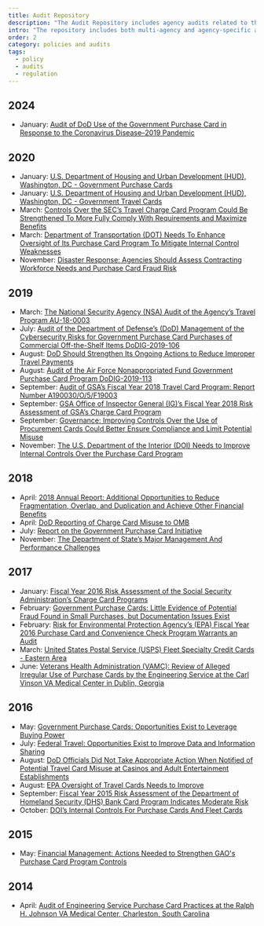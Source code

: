 ```yaml
---
title: Audit Repository
description: "The Audit Repository includes agency audits related to the GSA SmartPay program."
intro: "The repository includes both multi-agency and agency-specific audits related to the GSA SmartPay® program."
order: 2
category: policies and audits
tags:
  - policy
  - audits
  - regulation
---
```


## 2024

- January: [Audit of DoD Use of the Government Purchase Card in Response to the Coronavirus Disease–2019 Pandemic](/policies-and-audits/audits/2024-dod-purchase/)

## 2020

- January: [U.S. Department of Housing and Urban Development (HUD), Washington, DC - Government Purchase Cards](/policies-and-audits/audits/2020-hud-purchase/)
- January: [U.S. Department of Housing and Urban Development (HUD), Washington, DC - Government Travel Cards](/policies-and-audits/audits/2020-hud-travel/)
- March: [Controls Over the SEC’s Travel Charge Card Program Could Be Strengthened To More Fully Comply With Requirements and Maximize Benefits](/policies-and-audits/audits/2020-sec-travel/)
- March: [Department of Transportation (DOT) Needs To Enhance Oversight of Its Purchase Card Program To Mitigate Internal Control Weaknesses](/policies-and-audits/audits/2020-dot-purchase/)
- November: [Disaster Response: Agencies Should Assess Contracting Workforce Needs and Purchase Card Fraud Risk](/policies-and-audits/audits/2020-gao-disaster-response/)

## 2019

- March: [The National Security Agency (NSA) Audit of the Agency’s Travel Program AU-18-0003](/policies-and-audits/audits/2019-nsa-travel/)
- July: [Audit of the Department of Defense’s (DoD) Management of the Cybersecurity Risks for Government Purchase Card Purchases of Commercial Off-the-Shelf Items DoDIG-2019-106](/policies-and-audits/audits/2019-dod-purchase/)
- August: [DoD Should Strengthen Its Ongoing Actions to Reduce Improper Travel Payments](/policies-and-audits/audits/2019-dod-travel/)
- August: [Audit of the Air Force Nonappropriated Fund Government Purchase Card Program DoDIG-2019-113](/policies-and-audits/audits/2019-dod-air-force-purchase/)
- September: [Audit of GSA’s Fiscal Year 2018 Travel Card Program: Report Number A190030/O/5/F19003](/policies-and-audits/audits/2019-gsa-travel/)
- September: [GSA Office of Inspector General (IG)’s Fiscal Year 2018 Risk Assessment of GSA’s Charge Card Program](/policies-and-audits/audits/2019-gsa-purchase/)
- September: [Governance: Improving Controls Over the Use of Procurement Cards Could Better Ensure Compliance and Limit Potential Misuse](/policies-and-audits/audits/2019-amtrak-purchase/)
- November: [The U.S. Department of the Interior (DOI) Needs to Improve Internal Controls Over the Purchase Card Program](/policies-and-audits/audits/2019-doi-purchase/)

## 2018

- April: [2018 Annual Report: Additional Opportunities to Reduce Fragmentation, Overlap, and Duplication and Achieve Other Financial Benefits](/policies-and-audits/audits/2018-gao/)
- April: [DoD Reporting of Charge Card Misuse to OMB](/policies-and-audits/audits/2018-dod-purchase-travel/)
- July: [Report on the Government Purchase Card Initiative](/policies-and-audits/audits/2018-cigie-purchase/)
- November: [The Department of State’s Major Management And Performance Challenges](/policies-and-audits/audits/2018-dos/)

## 2017

- January: [Fiscal Year 2016 Risk Assessment of the Social Security Administration’s Charge Card Programs](/policies-and-audits/audits/2017-ssa-purchase/)
- February: [Government Purchase Cards: Little Evidence of Potential Fraud Found in Small Purchases, but Documentation Issues Exist](/policies-and-audits/audits/2017-gao-purchase/)
- February: [Risk for Environmental Protection Agency’s (EPA) Fiscal Year 2016 Purchase Card and Convenience Check Program Warrants an Audit](/policies-and-audits/audits/2017-epa-purchase/)
- March: [United States Postal Service (USPS) Fleet Specialty Credit Cards - Eastern Area](/policies-and-audits/audits/2017-usps-fleet/)
- June: [Veterans Health Administration (VAMC): Review of Alleged Irregular Use of Purchase Cards by the Engineering Service at the Carl Vinson VA Medical Center in Dublin, Georgia](/policies-and-audits/audits/2017-va-purchase/)

## 2016

- May: [Government Purchase Cards: Opportunities Exist to Leverage Buying Power](/policies-and-audits/audits/2016-gao-purchase/)
- July: [Federal Travel: Opportunities Exist to Improve Data and Information Sharing](/policies-and-audits/audits/2016-gao-travel/)
- August: [DoD Officials Did Not Take Appropriate Action When Notified of Potential Travel Card Misuse at Casinos and Adult Entertainment Establishments](/policies-and-audits/audits/2016-dod-travel/)
- August: [EPA Oversight of Travel Cards Needs to Improve](/policies-and-audits/audits/2016-epa-travel/)
- September: [Fiscal Year 2015 Risk Assessment of the Department of Homeland Security (DHS) Bank Card Program Indicates Moderate Risk](/policies-and-audits/audits/2016-dhs-purchase/)
- October: [DOI’s Internal Controls For Purchase Cards And Fleet Cards](/policies-and-audits/audits/2016-doi-purchase-fleet/)

## 2015

- May: [Financial Management: Actions Needed to Strengthen GAO's Purchase Card Program Controls](/policies-and-audits/audits/2015-gao-purchase/)

## 2014

- April: [Audit of Engineering Service Purchase Card Practices at the Ralph H. Johnson VA Medical Center, Charleston, South Carolina](/policies-and-audits/audits/2014-va-purchase/)
